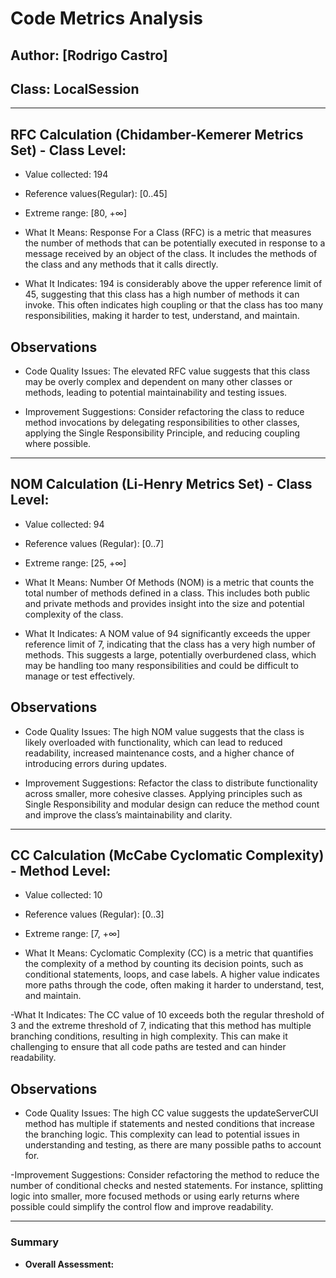 # Code Metrics Analysis

## Author: [Rodrigo Castro]

## Class: LocalSession
---
## RFC Calculation (Chidamber-Kemerer Metrics Set) - Class Level:
- Value collected: 194
- Reference values(Regular): [0..45]
- Extreme range: [80, +∞]

- What It Means: Response For a Class (RFC) is a metric that measures the number of methods that can be potentially executed in response to a message received by an object of the class. It includes the methods of the class and any methods that it calls directly.

- What It Indicates: 194 is considerably above the upper reference limit of 45, suggesting that this class has a high number of methods it can invoke. This often indicates high coupling or that the class has too many responsibilities, making it harder to test, understand, and maintain.

## Observations

- Code Quality Issues: The elevated RFC value suggests that this class may be overly complex and dependent on many other classes or methods, leading to potential maintainability and testing issues.

- Improvement Suggestions: Consider refactoring the class to reduce method invocations by delegating responsibilities to other classes, applying the Single Responsibility Principle, and reducing coupling where possible.

---

## NOM Calculation (Li-Henry Metrics Set) - Class Level:
- Value collected: 94
- Reference values (Regular): [0..7]
- Extreme range: [25, +∞]

- What It Means: Number Of Methods (NOM) is a metric that counts the total number of methods defined in a class. This includes both public and private methods and provides insight into the size and potential complexity of the class.

- What It Indicates: A NOM value of 94 significantly exceeds the upper reference limit of 7, indicating that the class has a very high number of methods. This suggests a large, potentially overburdened class, which may be handling too many responsibilities and could be difficult to manage or test effectively.

## Observations

- Code Quality Issues: The high NOM value suggests that the class is likely overloaded with functionality, which can lead to reduced readability, increased maintenance costs, and a higher chance of introducing errors during updates.

- Improvement Suggestions: Refactor the class to distribute functionality across smaller, more cohesive classes. Applying principles such as Single Responsibility and modular design can reduce the method count and improve the class’s maintainability and clarity.

---

## CC Calculation (McCabe Cyclomatic Complexity) - Method Level:
- Value collected: 10
- Reference values (Regular): [0..3]
- Extreme range: [7, +∞]
  
- What It Means:
Cyclomatic Complexity (CC) is a metric that quantifies the complexity of a method by counting its decision points, such as conditional statements, loops, and case labels. A higher value indicates more paths through the code, often making it harder to understand, test, and maintain.

-What It Indicates:
The CC value of 10 exceeds both the regular threshold of 3 and the extreme threshold of 7, indicating that this method has multiple branching conditions, resulting in high complexity. This can make it challenging to ensure that all code paths are tested and can hinder readability.

## Observations

- Code Quality Issues:
The high CC value suggests the updateServerCUI method has multiple if statements and nested conditions that increase the branching logic. This complexity can lead to potential issues in understanding and testing, as there are many possible paths to account for.

-Improvement Suggestions:
Consider refactoring the method to reduce the number of conditional checks and nested statements. For instance, splitting logic into smaller, more focused methods or using early returns where possible could simplify the control flow and improve readability.

---

### Summary
- **Overall Assessment:** 
